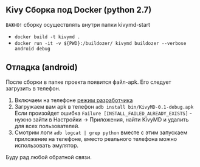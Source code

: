 ## Kivy Сборка под  Docker (python 2.7)

`ВАЖНО!` сборку осуществлять внутри папки kivymd-start

* `docker build -t kivymd .`
* `docker run -it -v ${PWD}:/buildozer/ kivymd buildozer --verbose android debug`

## Отладка (android)

После сборки в папке проекта появится файл-apk. Его следует загрузить в телефон.

1. Включаем на телефоне [режим разработчика](http://androidmir.org/android/4901/)
2. Загружаем вам apk в телефон `adb install bin/KivyMD-0.1-debug.apk`
Если произойдет ошибка `Failure [INSTALL_FAILED_ALREADY_EXISTS]` - нужно зайти в Настройки -> Приложения, найти KivyMD и удалить для всех пользователей.
3. Смотрим логи `adb logcat | grep python` вместе с этим запускаем приложение на телефоне,
вместо реального телефона можно использовать эмулятор.

Буду рад любой обратной связи.
